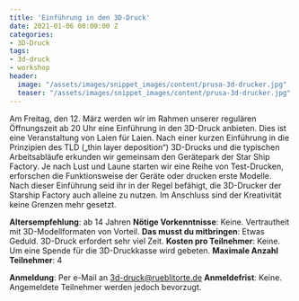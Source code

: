 ```yaml
---
title: 'Einführung in den 3D-Druck'
date: 2021-01-06 00:00:00 Z
categories:
- 3D-Druck
tags:
- 3d-druck
- workshop
header:
  image: "/assets/images/snippet_images/content/prusa-3d-drucker.jpg"
  teaser: "/assets/images/snippet_images/content/prusa-3d-drucker.jpg"
--- 
```


Am Freitag, den 12. März werden wir im Rahmen unserer regulären Öffnungszeit ab 20 Uhr eine Einführung in den 3D-Druck anbieten. Dies ist eine Veranstaltung von Laien für Laien. Nach einer kurzen Einführung in die Prinzipien des TLD („thin layer deposition“) 3D-Drucks und die typischen Arbeitsabläufe erkunden wir gemeinsam den Gerätepark der Star Ship Factory. Je nach Lust und Laune starten wir eine Reihe von Test-Drucken, erforschen die Funktionsweise der Geräte oder drucken erste Modelle. Nach dieser Einführung seid ihr in der Regel befähigt, die 3D-Drucker der Starship Factory auch alleine zu nutzen. Im Anschluss sind der Kreativität keine Grenzen mehr gesetzt.

**Altersempfehlung**: ab 14 Jahren
**Nötige Vorkenntnisse**: Keine. Vertrautheit mit 3D-Modellformaten von Vorteil.
**Das musst du mitbringen**: Etwas Geduld. 3D-Druck erfordert sehr viel Zeit.
**Kosten pro Teilnehmer**: Keine. Um eine Spende für die 3D-Druckkasse wird gebeten.
**Maximale Anzahl Teilnehmer**: 4

**Anmeldung**: Per e-Mail an 3d-druck@rueblitorte.de
**Anmeldefrist**: Keine. Angemeldete Teilnehmer werden jedoch bevorzugt.

